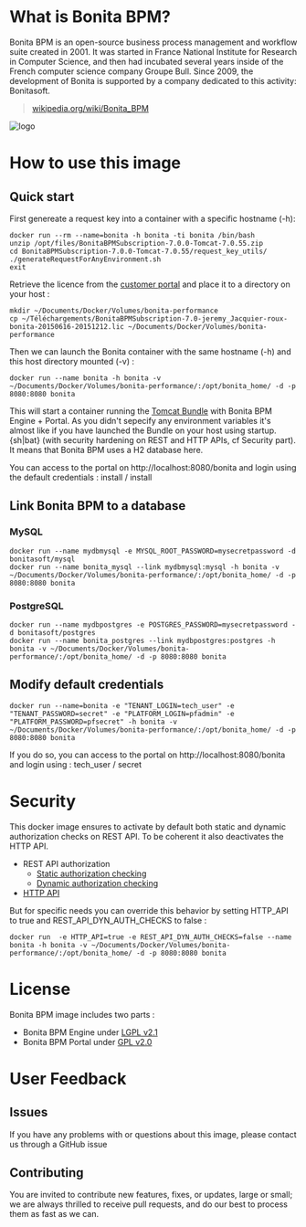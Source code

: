 # What is Bonita BPM?

Bonita BPM is an open-source business process management and workflow suite created in 2001. It was started in France National Institute for Research in Computer Science, and then had incubated several years inside of the French computer science company Groupe Bull. Since 2009, the development of Bonita is supported by a company dedicated to this activity: Bonitasoft.

> [wikipedia.org/wiki/Bonita_BPM](http://en.wikipedia.org/wiki/Bonita_BPM)

![logo](https://github.com/bonitasoft/docker/blob/master/bonita/7.0.0/logo.png?raw=true)

# How to use this image

## Quick start

First genereate a request key into a container with a specific hostname (-h):

	docker run --rm --name=bonita -h bonita -ti bonita /bin/bash
	unzip /opt/files/BonitaBPMSubscription-7.0.0-Tomcat-7.0.55.zip
	cd BonitaBPMSubscription-7.0.0-Tomcat-7.0.55/request_key_utils/
	./generateRequestForAnyEnvironment.sh
	exit
	
Retrieve the licence from the [customer portal](https://customer.bonitasoft.com) and place it to a directory on your host :	

    mkdir ~/Documents/Docker/Volumes/bonita-performance
    cp ~/Téléchargements/BonitaBPMSubscription-7.0-jeremy_Jacquier-roux-bonita-20150616-20151212.lic ~/Documents/Docker/Volumes/bonita-performance

Then we can launch the Bonita container with the same hostname (-h) and this host directory mounted (-v) :

	docker run --name bonita -h bonita -v ~/Documents/Docker/Volumes/bonita-performance/:/opt/bonita_home/ -d -p 8080:8080 bonita
	
This will start a container running the [Tomcat Bundle](http://documentation.bonitasoft.com/tomcat-bundle-1) with Bonita BPM Engine + Portal. As you didn't sepecify any environment variables it's almost like if you have launched the Bundle on your host using startup.{sh|bat} (with security hardening on REST and HTTP APIs, cf Security part). It means that Bonita BPM uses a H2 database here.

You can access to the portal on http://localhost:8080/bonita and login using the default credentials : install / install

## Link Bonita BPM to a database

### MySQL

	docker run --name mydbmysql -e MYSQL_ROOT_PASSWORD=mysecretpassword -d bonitasoft/mysql
	docker run --name bonita_mysql --link mydbmysql:mysql -h bonita -v ~/Documents/Docker/Volumes/bonita-performance/:/opt/bonita_home/ -d -p 8080:8080 bonita

### PostgreSQL

	docker run --name mydbpostgres -e POSTGRES_PASSWORD=mysecretpassword -d bonitasoft/postgres
	docker run --name bonita_postgres --link mydbpostgres:postgres -h bonita -v ~/Documents/Docker/Volumes/bonita-performance/:/opt/bonita_home/ -d -p 8080:8080 bonita

## Modify default credentials

	docker run --name=bonita -e "TENANT_LOGIN=tech_user" -e "TENANT_PASSWORD=secret" -e "PLATFORM_LOGIN=pfadmin" -e "PLATFORM_PASSWORD=pfsecret" -h bonita -v ~/Documents/Docker/Volumes/bonita-performance/:/opt/bonita_home/ -d -p 8080:8080 bonita

If you do so, you can access to the portal on http://localhost:8080/bonita and login using : tech_user / secret

# Security

This docker image ensures to activate by default both static and dynamic authorization checks on REST API. To be coherent it also deactivates the HTTP API.

 * REST API authorization
    * [Static authorization checking](http://documentation.bonitasoft.com/rest-api-authorization#static)
    * [Dynamic authorization checking](http://documentation.bonitasoft.com/rest-api-authorization#dynamic)
 * [HTTP API](http://documentation.bonitasoft.com/rest-api-authorization#activate)

But for specific needs you can override this behavior by setting HTTP_API to true and REST_API_DYN_AUTH_CHECKS to false :

	docker run  -e HTTP_API=true -e REST_API_DYN_AUTH_CHECKS=false --name bonita -h bonita -v ~/Documents/Docker/Volumes/bonita-performance/:/opt/bonita_home/ -d -p 8080:8080 bonita

# License
Bonita BPM image includes two parts :
 * Bonita BPM Engine under [LGPL v2.1](https://www.gnu.org/licenses/old-licenses/lgpl-2.1.html)
 * Bonita BPM Portal under [GPL v2.0](http://www.gnu.org/licenses/old-licenses/gpl-2.0.html)

# User Feedback

## Issues

If you have any problems with or questions about this image, please contact us through a GitHub issue

## Contributing

You are invited to contribute new features, fixes, or updates, large or small; we are always thrilled to receive pull requests, and do our best to process them as fast as we can.

